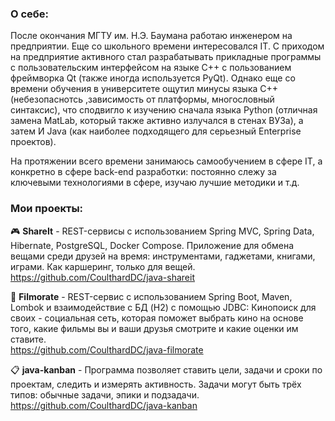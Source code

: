 ### О себе:
После окончания МГТУ им. Н.Э. Баумана работаю инженером на предприятии. Еще со школьного времени интересовался IT. С приходом на предприятие активного стал разрабатывать прикладные программы с пользовательским интерфейсом на языке C++ с пользованием фреймворка Qt (также иногда используется PyQt). Однако еще со времени обучения в университете ощутил минусы языка С++ (небезопаснотсь ,зависимость от платформы, многословный синтаксис), что сподвигло к изучению сначала языка Python (отличная замена MatLab, который также активно излучался в стенах ВУЗа), а затем И Java (как наиболее подходящего для серьезный Enterprise проектов).

На протяжении всего времени занимаюсь самообучением в сфере IT, а конкретно в сфере back-end разработки: постоянно слежу за ключевыми технологиями в сфере, изучаю лучшие методики и т.д.

### Мои проекты:
🎮 **ShareIt** - REST-сервисы с использованием Spring MVC, Spring Data, Hibernate, PostgreSQL, Docker Compose.
Приложение для обмена вещами среди друзей на время: инструментами, гаджетами, книгами, играми. Как каршеринг, только для вещей.<br />
https://github.com/CoulthardDC/java-shareit

🎥 **Filmorate** - REST-сервис с использованием Spring Boot, Maven, Lombok и взаимодействие с БД (H2) с помощью JDBC: Кинопоиск для своих - социальная сеть, которая
поможет выбрать кино на основе того, какие фильмы вы и ваши друзья смотрите и какие оценки им ставите.<br />
https://github.com/CoulthardDC/java-filmorate

📋 **java-kanban** - Программа позволяет ставить цели, задачи и сроки по проектам, следить и измерять активность.
Задачи могут быть трёх типов: обычные задачи, эпики и подзадачи.<br />
https://github.com/CoulthardDC/java-kanban

